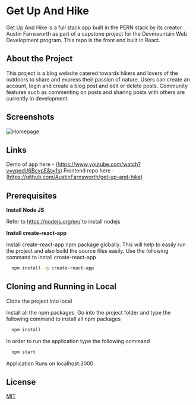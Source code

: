 # Get Up And Hike

Get Up And Hike is a full stack app built in the PERN stack by its creator Austin Farnsworth as part of a capstone project for the Devmountain Web Development program. This repo is the front end built in React.

## About the Project

This project is a blog website catered towards hikers and lovers of the outdoors to share and express their passion of nature. Users can create an account, login and create a blog post and edit or delete posts. Community features such as commenting on posts and sharing posts with others are currently in development.

## Screenshots

![Homepage](/public/images/homepage.png "Get Up and Hike homepage")

## Links

Demo of app here - (https://www.youtube.com/watch?v=ypecU6BcvpE&t=1s) Frontend repo here - (https://github.com/AustinFarnsworth/get-up-and-hike)

## Prerequisites

**Install Node JS**

Refer to https://nodejs.org/en/ to install nodejs

**Install create-react-app**

Install create-react-app npm package globally. This will help to easily run the project and also build the source files easily. Use the following command to install create-react-app

```bash
  npm install -g create-react-app
```

## Cloning and Running in Local

Clone the project into local

Install all the npm packages. Go into the project folder and type the following command to install all npm packages

```bash
  npm install
```

In order to run the application type the following command

```bash
  npm start
```

Application Runs on localhost:3000

## License

[MIT](https://choosealicense.com/licenses/mit/)
